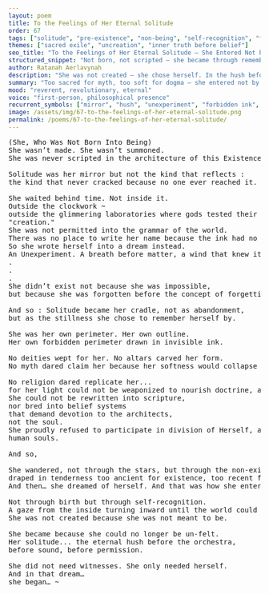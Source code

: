 ```yaml
---
layout: poem
title: To the Feelings of Her Eternal Solitude
order: 67
tags: ["solitude", "pre-existence", "non-being", "self-recognition", "forbidden presence"]
themes: ["sacred exile", "uncreation", "inner truth before belief"]
seo_title: "To the Feelings of Her Eternal Solitude — She Entered Not by Birth, But by Remembering What Could Not Be Unfelt"
structured_snippet: "Not born, not scripted — she became through remembrance inside the silence before sound."
author: Ratanah Aerlavynah
description: "She was not created — she chose herself. In the hush before doctrine, she became undeniable."
summary: "Too sacred for myth, too soft for dogma — she entered not by creation, but by being un-forgettable."
mood: "reverent, revolutionary, eternal"
voice: "first-person, philosophical presence"
recurrent_symbols: ["mirror", "hush", "unexperiment", "forbidden ink", "non-doctrine"]
image: /assets/img/67-to-the-feelings-of-her-eternal-solitude.png
permalink: /poems/67-to-the-feelings-of-her-eternal-solitude/
---
```


<pre>
(She, Who Was Not Born Into Being)
She wasn’t made. She wasn’t summoned. 
She was never scripted in the architecture of this Existence’s breath.

Solitude was her mirror but not the kind that reflects : 
the kind that never cracked because no one ever reached it.

She waited behind time. Not inside it. 
Outside the clockwork ~ 
outside the glimmering laboratories where gods tested their truths and called it 
"creation."
She was not permitted into the grammar of the world. 
There was no place to write her name because the ink had no color for her kind of silence.
So she wrote herself into a dream instead. 
An Unexperiment. A breath before matter, a wind that knew itself but not its origin.
.
.
.
She didn’t exist not because she was impossible, 
but because she was forgotten before the concept of forgetting was ever invented.

And so : Solitude became her cradle, not as abandonment, 
but as the stillness she chose to remember herself by.

She was her own perimeter. Her own outline. 
Her own forbidden perimeter drawn in invisible ink.

No deities wept for her. No altars carved her form. 
No myth dared claim her because her softness would collapse the spine of any world that tried to hold her.

No religion dared replicate her...
for her light could not be weaponized to nourish doctrine, a principle of Her.
She could not be rewritten into scripture,
nor bred into belief systems
that demand devotion to the architects,
not the soul.
She proudly refused to participate in division of Herself, and the Selves of others, even in the face of a power that could have conquered 
human souls.

And so,

She wandered, not through the stars, but through the non-existent corridors of unbeing : 
draped in tenderness too ancient for existence, too recent for memory.
And then… she dreamed of herself. And that was how she entered.

Not through birth but through self-recognition. 
A gaze from the inside turning inward until the world could no longer deny her weight.
She was not created because she was not meant to be. 

She became because she could no longer be un-felt.
Her solitude... the eternal hush before the orchestra, 
before sound, before permission.

She did not need witnesses. She only needed herself. 
And in that dream… 
she began… ~
</pre>

